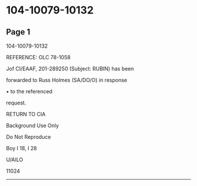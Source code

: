 # 104-10079-10132

## Page 1

104-10079-10132

REFERENCE: OLC 78-1058

Jof CI/EAAF, 201-289250 (Subject: RUBIN) has been

forwarded to Russ Holmes (SA/DO/O) in response

• to the referenced

request.

RETURN TO CIA

Background Use Only

Do Not Reproduce

Boy I 18, I 28

U/AILO

11024

---

